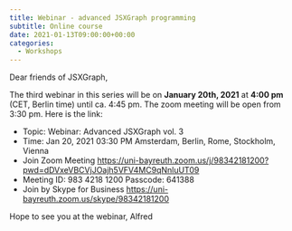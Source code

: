 ```yaml
---
title: Webinar - advanced JSXGraph programming
subtitle: Online course
date: 2021-01-13T09:00:00+00:00
categories:
  - Workshops
---
```


Dear friends of JSXGraph,

The third webinar in this series will be on **January 20th, 2021** at **4:00 pm** (CET, Berlin time)
until ca. 4:45 pm. The zoom meeting will be open from 3:30 pm.
Here is the link:

* Topic: Webinar: Advanced JSXGraph vol. 3
* Time: Jan 20, 2021 03:30 PM Amsterdam, Berlin, Rome, Stockholm, Vienna
* Join Zoom Meeting <https://uni-bayreuth.zoom.us/j/98342181200?pwd=dDVxeVBCVjJOajh5VFV4MC9qNnluUT09>
* Meeting ID: 983 4218 1200 Passcode: 641388
* Join by Skype for Business <https://uni-bayreuth.zoom.us/skype/98342181200>

Hope to see you at the webinar,
Alfred


